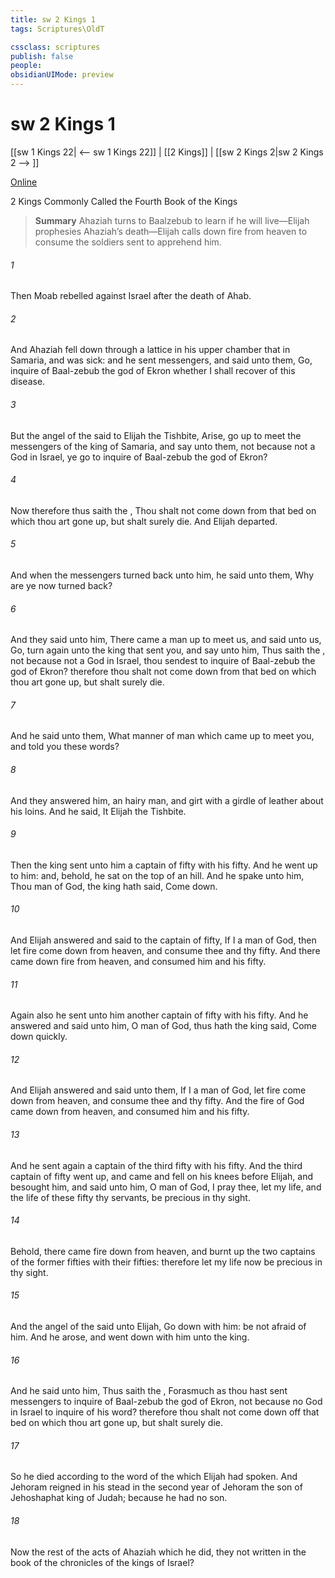 ```yaml
---
title: sw 2 Kings 1
tags: Scriptures\OldT

cssclass: scriptures
publish: false
people:
obsidianUIMode: preview
---
```


# sw 2 Kings 1
[[sw 1 Kings 22| <-- sw 1 Kings 22]] | [[2 Kings]] | [[sw 2 Kings 2|sw 2 Kings 2 --> ]]

[Online](https://churchofjesuschrist.org/study/scriptures/ot/2-kgs/1?lang=eng)

2 Kings
Commonly Called the Fourth Book of the Kings

> __Summary__
Ahaziah turns to Baalzebub to learn if he will live—Elijah prophesies Ahaziah’s death—Elijah calls down fire from heaven to consume the soldiers sent to apprehend him.

###### 1 
Then Moab rebelled against Israel after the death of Ahab.

###### 2 
And Ahaziah fell down through a lattice in his upper chamber that  in Samaria, and was sick: and he sent messengers, and said unto them, Go, inquire of Baal-zebub the god of Ekron whether I shall recover of this disease.

###### 3 
But the angel of the  said to Elijah the Tishbite, Arise, go up to meet the messengers of the king of Samaria, and say unto them,  not because  not a God in Israel,  ye go to inquire of Baal-zebub the god of Ekron?

###### 4 
Now therefore thus saith the , Thou shalt not come down from that bed on which thou art gone up, but shalt surely die. And Elijah departed.

###### 5 
And when the messengers turned back unto him, he said unto them, Why are ye now turned back?

###### 6 
And they said unto him, There came a man up to meet us, and said unto us, Go, turn again unto the king that sent you, and say unto him, Thus saith the ,  not because  not a God in Israel,  thou sendest to inquire of Baal-zebub the god of Ekron? therefore thou shalt not come down from that bed on which thou art gone up, but shalt surely die.

###### 7 
And he said unto them, What manner of man  which came up to meet you, and told you these words?

###### 8 
And they answered him,  an hairy man, and girt with a girdle of leather about his loins. And he said, It  Elijah the Tishbite.

###### 9 
Then the king sent unto him a captain of fifty with his fifty. And he went up to him: and, behold, he sat on the top of an hill. And he spake unto him, Thou man of God, the king hath said, Come down.

###### 10 
And Elijah answered and said to the captain of fifty, If I  a man of God, then let fire come down from heaven, and consume thee and thy fifty. And there came down fire from heaven, and consumed him and his fifty.

###### 11 
Again also he sent unto him another captain of fifty with his fifty. And he answered and said unto him, O man of God, thus hath the king said, Come down quickly.

###### 12 
And Elijah answered and said unto them, If I  a man of God, let fire come down from heaven, and consume thee and thy fifty. And the fire of God came down from heaven, and consumed him and his fifty.

###### 13 
And he sent again a captain of the third fifty with his fifty. And the third captain of fifty went up, and came and fell on his knees before Elijah, and besought him, and said unto him, O man of God, I pray thee, let my life, and the life of these fifty thy servants, be precious in thy sight.

###### 14 
Behold, there came fire down from heaven, and burnt up the two captains of the former fifties with their fifties: therefore let my life now be precious in thy sight.

###### 15 
And the angel of the  said unto Elijah, Go down with him: be not afraid of him. And he arose, and went down with him unto the king.

###### 16 
And he said unto him, Thus saith the , Forasmuch as thou hast sent messengers to inquire of Baal-zebub the god of Ekron,  not because  no God in Israel to inquire of his word? therefore thou shalt not come down off that bed on which thou art gone up, but shalt surely die.

###### 17 
So he died according to the word of the  which Elijah had spoken. And Jehoram reigned in his stead in the second year of Jehoram the son of Jehoshaphat king of Judah; because he had no son.

###### 18 
Now the rest of the acts of Ahaziah which he did,  they not written in the book of the chronicles of the kings of Israel?


